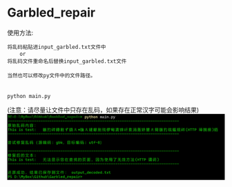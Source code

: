 # Garbled_repair
使用方法:

    将乱码粘贴进input_garbled.txt文件中
        or
    将乱码文件重命名后替换input_garbled.txt文件

    当然也可以修改py文件中的文件路径。


    python main.py

(注意：请尽量让文件中只存在乱码，如果存在正常汉字可能会影响结果)
![GitHub Logo](./image/示例.png)
